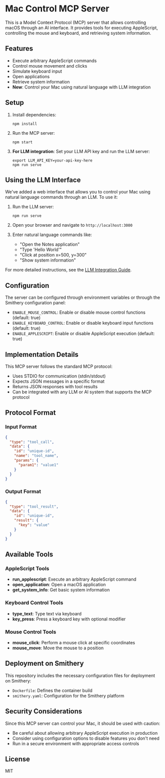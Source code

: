 # Mac Control MCP Server

This is a Model Context Protocol (MCP) server that allows controlling macOS through an AI interface. It provides tools for executing AppleScript, controlling the mouse and keyboard, and retrieving system information.

## Features

- Execute arbitrary AppleScript commands
- Control mouse movement and clicks
- Simulate keyboard input
- Open applications
- Retrieve system information
- **New**: Control your Mac using natural language with LLM integration

## Setup

1. Install dependencies:
   ```
   npm install
   ```

2. Run the MCP server:
   ```
   npm start
   ```

3. **For LLM integration**: Set your LLM API key and run the LLM server:
   ```
   export LLM_API_KEY=your-api-key-here
   npm run serve
   ```

## Using the LLM Interface

We've added a web interface that allows you to control your Mac using natural language commands through an LLM. To use it:

1. Run the LLM server:
   ```
   npm run serve
   ```

2. Open your browser and navigate to `http://localhost:3000`

3. Enter natural language commands like:
   - "Open the Notes application"
   - "Type 'Hello World'"
   - "Click at position x=500, y=300"
   - "Show system information"

For more detailed instructions, see the [LLM Integration Guide](INSTRUCTIONS.md).

## Configuration

The server can be configured through environment variables or through the Smithery configuration panel:

- `ENABLE_MOUSE_CONTROL`: Enable or disable mouse control functions (default: true)
- `ENABLE_KEYBOARD_CONTROL`: Enable or disable keyboard input functions (default: true)
- `ENABLE_APPLESCRIPT`: Enable or disable AppleScript execution (default: true)

## Implementation Details

This MCP server follows the standard MCP protocol:
- Uses STDIO for communication (stdin/stdout)
- Expects JSON messages in a specific format
- Returns JSON responses with tool results
- Can be integrated with any LLM or AI system that supports the MCP protocol

## Protocol Format

### Input Format
```json
{
  "type": "tool_call",
  "data": {
    "id": "unique-id",
    "name": "tool_name",
    "params": {
      "param1": "value1"
    }
  }
}
```

### Output Format
```json
{
  "type": "tool_result",
  "data": {
    "id": "unique-id",
    "result": {
      "key": "value"
    }
  }
}
```

## Available Tools

### AppleScript Tools

- **run_applescript**: Execute an arbitrary AppleScript command
- **open_application**: Open a macOS application
- **get_system_info**: Get basic system information

### Keyboard Control Tools

- **type_text**: Type text via keyboard
- **key_press**: Press a keyboard key with optional modifier

### Mouse Control Tools

- **mouse_click**: Perform a mouse click at specific coordinates
- **mouse_move**: Move the mouse to a position

## Deployment on Smithery

This repository includes the necessary configuration files for deployment on Smithery:

- `Dockerfile`: Defines the container build
- `smithery.yaml`: Configuration for the Smithery platform

## Security Considerations

Since this MCP server can control your Mac, it should be used with caution:

- Be careful about allowing arbitrary AppleScript execution in production
- Consider using configuration options to disable features you don't need
- Run in a secure environment with appropriate access controls

## License

MIT 